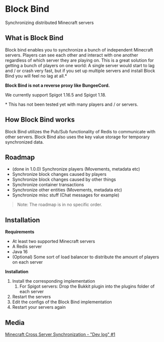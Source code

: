 # Block Bind

Synchronizing distributed Minecraft servers

## What is Block Bind

Block bind enables you to synchronize a bunch of independent Minecraft servers. Players can see each other and interact with one another regardless of
which server they are playing on. This is a great solution for getting a bunch of players on one world: A single server would start to lag and / or
crash very fast, but if you set up multiple servers and install Block Bind you will feel no lag at all.*

**Block Bind is not a reverse proxy like BungeeCord.**

We currently support Spigot 1.16.5 and Spigot 1.18.

\* This has not been tested yet with many players and / or servers.

## How Block Bind works

Block Bind utilizes the Pub/Sub functionality of Redis to communicate with other servers. Block Bind also uses the key value storage for temporary
synchronized data.

## Roadmap

- (done in 1.0.0) Synchronize players (Movements, metadata etc)
- Synchronize block changes caused by players
- Synchronize block changes caused by other things
- Synchronize container transactions
- Synchronize other entities (Movements, metadata etc)
- Synchronize misc stuff (Chat messages for example)

> Note: The roadmap is in no specific order.

## Installation

**Requirements**

- At least two supported Minecraft servers
- A Redis server
- Java 16
- (Optional) Some sort of load balancer to distribute the amount of players on each server

**Installation**

1. Install the corresponding implementation
    1. For Spigot servers: Drop the Bukkit plugin into the plugins folder of each server
2. Restart the servers
3. Edit the configs of the Block Bind implementation
4. Restart your servers again

## Media

[Minecraft Cross Server Synchronization - "Dev log" #1](https://www.youtube.com/watch?v=dyTJMn6mU80)